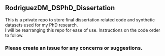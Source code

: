 ## RodriguezDM_DSPhD_Dissertation
This is a private repo to store final dissertation related code and synthetic datasets used for my PhD research.  
I will be rearranging this repo for ease of use. Instructions on the code order to follow.  

### Please create an issue for any concerns or suggestions.
